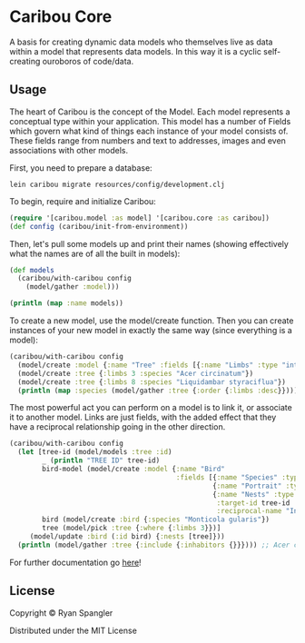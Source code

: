 # Caribou Core

A basis for creating dynamic data models who themselves live as data within a
model that represents data models.  In this way it is a cyclic self-creating
ouroboros of code/data.

## Usage

The heart of Caribou is the concept of the Model.  Each model represents a
conceptual type within your application.  This model has a number of Fields
which govern what kind of things each instance of your model consists of.  These
fields range from numbers and text to addresses, images and even associations
with other models.

First, you need to prepare a database:

    lein caribou migrate resources/config/development.clj

To begin, require and initialize Caribou:

```clj
(require '[caribou.model :as model] '[caribou.core :as caribou])
(def config (caribou/init-from-environment))
```

Then, let's pull some models up and print their names (showing effectively what 
the names are of all the built in models):

```clj
(def models
  (caribou/with-caribou config
    (model/gather :model)))

(println (map :name models))
```

To create a new model, use the model/create function.  Then you can create instances
of your new model in exactly the same way (since everything is a model):

```clj
(caribou/with-caribou config
  (model/create :model {:name "Tree" :fields [{:name "Limbs" :type "integer"} {:name "Species" :type "string"}]})
  (model/create :tree {:limbs 3 :species "Acer circinatum"})
  (model/create :tree {:limbs 8 :species "Liquidambar styraciflua"})
  (println (map :species (model/gather :tree {:order {:limbs :desc}}))))
```

The most powerful act you can perform on a model is to link it, or associate it
to another model.  Links are just fields, with the added effect that they have a
reciprocal relationship going in the other direction.

```clj
(caribou/with-caribou config
  (let [tree-id (model/models :tree :id)
        _ (println "TREE ID" tree-id)
        bird-model (model/create :model {:name "Bird" 
                                         :fields [{:name "Species" :type "string"} 
                                                  {:name "Portrait" :type "asset"}
                                                  {:name "Nests" :type "link" 
                                                   :target-id tree-id 
                                                   :reciprocal-name "Inhabitors"}]})
        bird (model/create :bird {:species "Monticola gularis"})
        tree (model/pick :tree {:where {:limbs 3}})]
     (model/update :bird (:id bird) {:nests [tree]}))
  (println (model/gather :tree {:include {:inhabitors {}}}))) ;; Acer circinatum will now contain an inhabitor
```

For further documentation go [here](http://caribou.github.io/caribou/docs/outline.html)!

## License

Copyright © Ryan Spangler

Distributed under the MIT License
